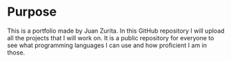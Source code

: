 # Purpose

This is a portfolio made by Juan Zurita. In this GitHub repository I will upload all the projects that I will work on. It is a public repository for everyone to see what programming languages I can use and how proficient I am in those.